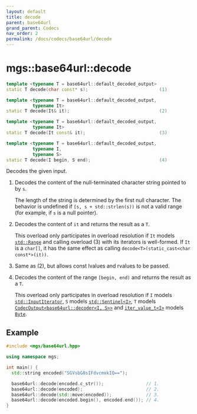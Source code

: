 ```yaml
---
layout: default
title: decode
parent: base64url
grand_parent: Codecs
nav_order: 2
permalink: /docs/codecs/base64url/decode
---
```


# mgs::base64url::decode

```cpp
template <typename T = base64url::default_decoded_output>
static T decode(char const* s);                           (1)

template <typename T = base64url::default_decoded_output,
          typename It>
static T decode(It& it);                                  (2)

template <typename T = base64url::default_decoded_output,
          typename It>
static T decode(It const& it);                            (3)

template <typename T = base64url::default_decoded_output,
          typename I,
          typename S>
static T decode(I begin, S end);                          (4)

```

Decodes the given input.

1. Decodes the content of the null-terminated character string pointed to by `s`.

    The length of the string is determined by the first null character.
    The behavior is undefined if `[s, s + std::strlen(s))` is not a valid range (for example, if `s` is a null pointer).

1. Decodes the content of `it` and returns the result as a `T`.

    This overload only participates in overload resolution if `It` models [`std::Range`](https://en.cppreference.com/w/cpp/ranges/Range) and calling overload (3) with its iterators is well-formed.
    If `It` is a `char[]`, it has the same effect as calling `decode<T>(static_cast<char const*>(it))`.

1. Same as (2), but allows const lvalues and rvalues to be passed.

1. Decodes the content of the range `[begin, end)` and returns the result as a `T`.

    This overload only participates in overload resolution if `I` models [`std::InputIterator`](https://en.cppreference.com/w/cpp/experimental/ranges/iterator/InputIterator), `S` models [`std::Sentinel<I>`](https://en.cppreference.com/w/cpp/experimental/ranges/iterator/Sentinel), `T` models [`CodecOutput<base64url::decoder<I, S>>`](/docs/concepts/codec_output) and [`iter_value_t<I>`](https://en.cppreference.com/w/cpp/iterator/iter_t) models [`Byte`](/docs/concepts/byte).

## Example

```cpp
#include <mgs/base64url.hpp>

using namespace mgs;

int main() {
  std::string encoded("SGVsbG8sIFdvcmxkIQ==");

  base64url::decode(encoded.c_str());                // 1.
  base64url::decode(encoded);                        // 2.
  base64url::decode(std::move(encoded));             // 3.
  base64url::decode(encoded.begin(), encoded.end()); // 4.
}
```
